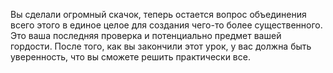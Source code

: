Вы сделали огромный скачок, теперь остается вопрос объединения всего этого в единое целое для создания чего-то более существенного. Это ваша последняя проверка и потенциально предмет вашей гордости. После того, как вы закончили этот урок, у вас должна быть уверенность, что вы сможете решить практически все.
